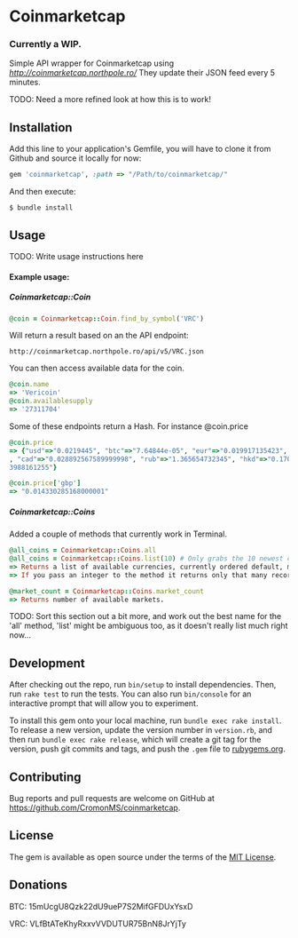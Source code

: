 # Coinmarketcap

### Currently a WIP.

Simple API wrapper for Coinmarketcap using *http://coinmarketcap.northpole.ro/*
They update their JSON feed every 5 minutes.

TODO: Need a more refined look at how this is to work!

## Installation

Add this line to your application's Gemfile, you will have to clone it from Github and source it locally for now:

```ruby
gem 'coinmarketcap', :path => "/Path/to/coinmarketcap/"
```

And then execute:

    $ bundle install

## Usage

TODO: Write usage instructions here

#### Example usage:

##### Coinmarketcap::Coin

```ruby
@coin = Coinmarketcap::Coin.find_by_symbol('VRC')
```
Will return a result based on an the API endpoint:

```url
http://coinmarketcap.northpole.ro/api/v5/VRC.json
```

You can then access available data for the coin.

```ruby
@coin.name
=> 'Vericoin'
@coin.availablesupply
=> '27311704'
```
Some of these endpoints return a Hash.
For instance @coin.price

```ruby
@coin.price
=> {"usd"=>"0.0219445", "btc"=>"7.64844e-05", "eur"=>"0.019917135423", "cny"=>"0.139330677735", "gbp"=>"0.014330285168000001"
, "cad"=>"0.028892567589999998", "rub"=>"1.365654732345", "hkd"=>"0.170069084998", "jpy"=>"2.6654535812999995", "aud"=>"0.030
3988161255"}

@coin.price['gbp']
=> "0.014330285168000001"
```

##### Coinmarketcap::Coins

Added a couple of methods that currently work in Terminal.

```ruby
@all_coins = Coinmarketcap::Coins.all
@all_coins = Coinmarketcap::Coins.list(10) # Only grabs the 10 newest currencies
=> Returns a list of available currencies, currently ordered default, most recent coins first.
=> If you pass an integer to the method it returns only that many records, currently defaults to all.

@market_count = Coinmarketcap::Coins.market_count
=> Returns number of available markets.
```

TODO: Sort this section out a bit more, and work out the best name for the 'all' method, 'list' might be ambiguous too, as it doesn't really list much right now...


## Development

After checking out the repo, run `bin/setup` to install dependencies. Then, run `rake test` to run the tests. You can also run `bin/console` for an interactive prompt that will allow you to experiment.

To install this gem onto your local machine, run `bundle exec rake install`. To release a new version, update the version number in `version.rb`, and then run `bundle exec rake release`, which will create a git tag for the version, push git commits and tags, and push the `.gem` file to [rubygems.org](https://rubygems.org).

## Contributing

Bug reports and pull requests are welcome on GitHub at https://github.com/CromonMS/coinmarketcap.

## License

The gem is available as open source under the terms of the [MIT License](http://opensource.org/licenses/MIT).

## Donations

BTC: 15mUcgU8Qzk22dU9ueP7S2MifGFDUxYsxD

VRC: VLfBtATeKhyRxxvVVDUTUR75BnN8JrYjTy